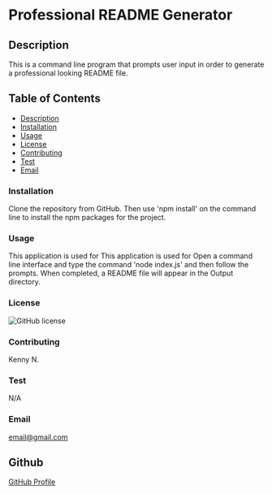 # Professional README Generator


 ## Description
 This is a command line program that prompts user input in order to generate a professional looking README file.
  ## **Table of Contents**

  * [Description](#Description)
  * [Installation](#Installation)
  * [Usage](#Usage)
  * [License](##license)
  * [Contributing](#Contributing)
  * [Test](#Test)
  * [Email](#Email)
  
  ### **Installation**

  Clone the repository from GitHub. Then use 'npm install' on the command line to install the npm packages for the project.

  ### **Usage**

  This application is used for This application is used for Open a command line interface and type the command 'node index.js' and then follow the prompts. When completed, a README file will appear in the Output directory.

  ### **License**
  ![GitHub license](https://img.shields.io/badge/license-MIT-blue.svg)
  

  ### **Contributing**

  Kenny N.

  ### **Test** 

  N/A

  ### **Email**
  
  email@gmail.com

  ## Github

  [GitHub Profile](https://github.com/kenny522)

